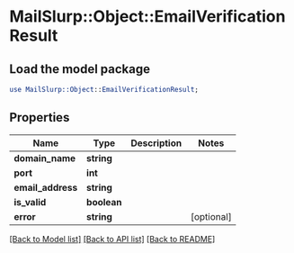 # MailSlurp::Object::EmailVerificationResult

## Load the model package
```perl
use MailSlurp::Object::EmailVerificationResult;
```

## Properties
Name | Type | Description | Notes
------------ | ------------- | ------------- | -------------
**domain_name** | **string** |  | 
**port** | **int** |  | 
**email_address** | **string** |  | 
**is_valid** | **boolean** |  | 
**error** | **string** |  | [optional] 

[[Back to Model list]](../README#documentation-for-models) [[Back to API list]](../README#documentation-for-api-endpoints) [[Back to README]](../README)


